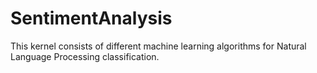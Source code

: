# SentimentAnalysis
This kernel consists of different machine learning algorithms for Natural Language Processing classification. 
